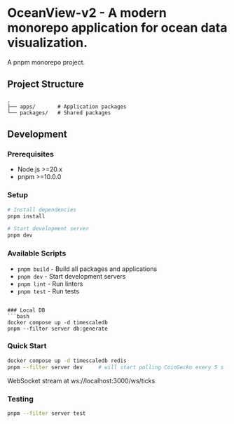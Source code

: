 # OceanView-v2 - A modern monorepo application for ocean data visualization.

A pnpm monorepo project.

## Project Structure

```
.
├── apps/       # Application packages
└── packages/   # Shared packages
```

## Development

### Prerequisites

- Node.js >=20.x
- pnpm >=10.0.0

### Setup

```bash
# Install dependencies
pnpm install

# Start development server
pnpm dev
```

### Available Scripts

- `pnpm build` - Build all packages and applications
- `pnpm dev` - Start development servers
- `pnpm lint` - Run linters
- `pnpm test` - Run tests
```

### Local DB
```bash
docker compose up -d timescaledb
pnpm --filter server db:generate
```

### Quick Start
```bash
docker compose up -d timescaledb redis
pnpm --filter server dev     # will start polling CoinGecko every 5 s
```

WebSocket stream at ws://localhost:3000/ws/ticks

### Testing
```bash
pnpm --filter server test
``` 
